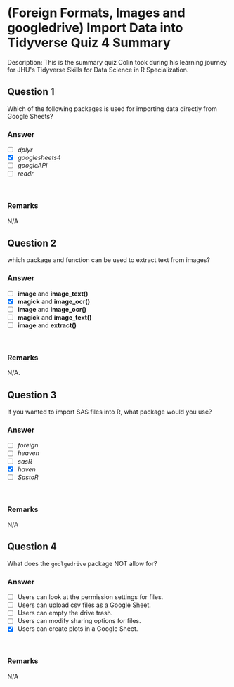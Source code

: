 # (Foreign Formats, Images and googledrive) Import Data into Tidyverse Quiz 4 Summary

Description: This is the summary quiz Colin took during his learning journey for JHU's Tidyverse Skills for Data Science in R Specialization.</br>

Question 1
----------
Which of the following packages is used for importing data directly from Google Sheets?</br>

### Answer
- [ ] *dplyr*
- [x] *googlesheets4*
- [ ] *googleAPI*
- [ ] *readr*
</br>

### Remarks
N/A </br>

Question 2
----------
which package and function can be used to extract text from images? </br>

### Answer
- [ ] **image** and **image_text()**
- [x] **magick** and **image_ocr()**
- [ ] **image** and **image_ocr()**
- [ ] **magick** and **image_text()**
- [ ] **image** and **extract()**
</br>

### Remarks
N/A.</br>

Question 3
----------
If you wanted to import SAS files into R, what package would you use? </br>

### Answer
- [ ] *foreign*
- [ ] *heaven*
- [ ] *sasR*
- [x] *haven*
- [ ] *SastoR*
</br>

### Remarks
N/A </br>

Question 4
----------
What does the `goolgedrive` package NOT allow for? </br>

### Answer
- [ ] Users can look at the permission settings for files.
- [ ] Users can upload csv files as a Google Sheet.
- [ ] Users can empty the drive trash.
- [ ] Users can modify sharing options for files.
- [x] Users can create plots in a Google Sheet.
</br>

### Remarks
N/A </br>
